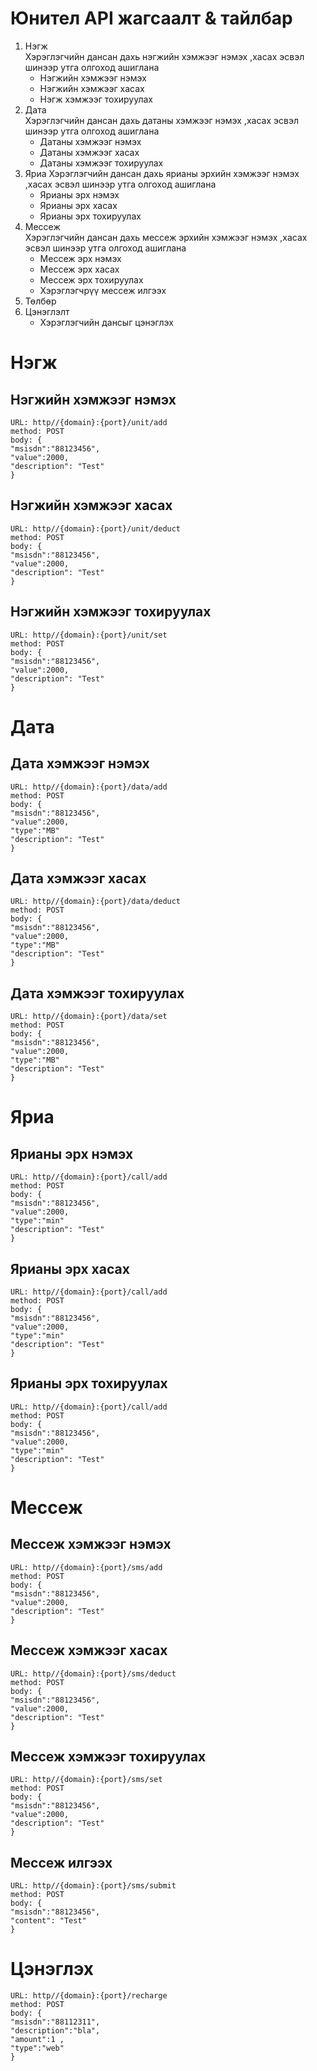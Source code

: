# Юнител API жагсаалт & тайлбар
1. Нэгж   
   Хэрэглэгчийн дансан дахь нэгжийн хэмжээг  нэмэх ,хасах эсвэл шинээр утга олгоход ашиглана 
	* Нэгжийн хэмжээг нэмэх
	* Нэгжийн хэмжээг хасах
	* Нэгж хэмжээг тохируулах 
2. Дата  
   Хэрэглэгчийн дансан дахь датаны хэмжээг  нэмэх ,хасах эсвэл шинээр утга олгоход ашиглана 
	* Датаны хэмжээг нэмэх
	* Датаны хэмжээг хасах
	* Датаны хэмжээг тохируулах 
3. Яриа 
   Хэрэглэгчийн дансан дахь ярианы эрхийн  хэмжээг  нэмэх ,хасах эсвэл шинээр утга олгоход ашиглана 
	* Ярианы эрх нэмэх
	* Ярианы эрх хасах
	* Ярианы эрх тохируулах 
4. Мессеж  
   Хэрэглэгчийн дансан дахь мессеж эрхийн  хэмжээг  нэмэх ,хасах эсвэл шинээр утга олгоход ашиглана 
	* Мессеж эрх нэмэх
	* Мессеж эрх хасах
	* Мессеж эрх тохируулах 
	* Хэрэглэгчрүү мессеж илгээх
5. Төлбөр  
6. Цэнэглэлт  
	* Хэрэглэгчийн дансыг цэнэглэх 

# Нэгж
## Нэгжийн хэмжээг нэмэх
	URL: http//{domain}:{port}/unit/add
	method: POST
	body: {
 	"msisdn":"88123456",
  	"value":2000,
  	"description": "Test"
	}
## Нэгжийн хэмжээг хасах
	URL: http//{domain}:{port}/unit/deduct
	method: POST
	body: {
 	"msisdn":"88123456",
  	"value":2000,
  	"description": "Test"
	}
## Нэгжийн хэмжээг тохируулах
	URL: http//{domain}:{port}/unit/set
	method: POST
	body: {
 	"msisdn":"88123456",
  	"value":2000,
  	"description": "Test"
	}
# Дата
## Дата хэмжээг нэмэх
	URL: http//{domain}:{port}/data/add
	method: POST
	body: {
 	"msisdn":"88123456",
  	"value":2000,
	"type":"MB"
  	"description": "Test"
	}
## Дата хэмжээг хасах
	URL: http//{domain}:{port}/data/deduct
	method: POST
	body: {
 	"msisdn":"88123456",
  	"value":2000,
	"type":"MB"
  	"description": "Test"
	}
## Дата хэмжээг тохируулах
	URL: http//{domain}:{port}/data/set
	method: POST
	body: {
 	"msisdn":"88123456",
  	"value":2000,
	"type":"MB"
  	"description": "Test"
	}
# Яриа
## Ярианы эрх нэмэх
	URL: http//{domain}:{port}/call/add
	method: POST
	body: {
 	"msisdn":"88123456",
  	"value":2000,
	"type":"min"
  	"description": "Test"
	}
## Ярианы эрх  хасах
	URL: http//{domain}:{port}/call/add
	method: POST
	body: {
 	"msisdn":"88123456",
  	"value":2000,
	"type":"min"
  	"description": "Test"
	}
## Ярианы эрх  тохируулах
	URL: http//{domain}:{port}/call/add
	method: POST
	body: {
 	"msisdn":"88123456",
  	"value":2000,
	"type":"min"
  	"description": "Test"
	}
# Мессеж
## Мессеж хэмжээг нэмэх
	URL: http//{domain}:{port}/sms/add
	method: POST
	body: {
 	"msisdn":"88123456",
  	"value":2000,
  	"description": "Test"
	}
## Мессеж хэмжээг хасах
	URL: http//{domain}:{port}/sms/deduct
	method: POST
	body: {
 	"msisdn":"88123456",
  	"value":2000,
  	"description": "Test"
	}
## Мессеж хэмжээг тохируулах
	URL: http//{domain}:{port}/sms/set
	method: POST
	body: {
 	"msisdn":"88123456",
  	"value":2000,
  	"description": "Test"
	}
## Мессеж илгээх
	URL: http//{domain}:{port}/sms/submit
	method: POST
	body: {
 	"msisdn":"88123456",
  	"content": "Test"
	}
# Цэнэглэх
	URL: http//{domain}:{port}/recharge
	method: POST
	body: {
	"msisdn":"88112311",
	"description":"bla",
	"amount":1 , 
	"type":"web"
	}
	
